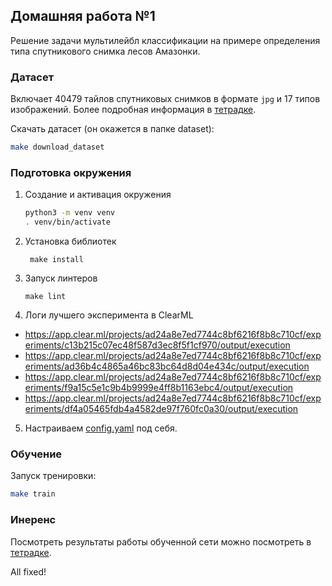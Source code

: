 ## Домашняя работа №1

Решение задачи мультилейбл классификации на примере определения типа спутникового снимка лесов Амазонки.

### Датасет

Включает 40479 тайлов спутниковых снимков в формате `jpg` и 17 типов изображений. Более подробная информация в [тетрадке](notebooks/EDA.ipynb). 

Скачать датасет (он окажется в папке dataset):

```bash
make download_dataset
```

### Подготовка окружения

1. Создание и активация окружения
    ```bash
    python3 -m venv venv
    . venv/bin/activate
    ```

2. Установка библиотек
   ```
    make install
   ```
   
3. Запуск линтеров
   ```
   make lint
   ``` 

4. Логи лучшего эксперимента в ClearML

- https://app.clear.ml/projects/ad24a8e7ed7744c8bf6216f8b8c710cf/experiments/c13b215c07ec48f587d3ec8f5f1cf970/output/execution
- https://app.clear.ml/projects/ad24a8e7ed7744c8bf6216f8b8c710cf/experiments/ad36b4c4865a46bc83bc64d8d04e434c/output/execution
- https://app.clear.ml/projects/ad24a8e7ed7744c8bf6216f8b8c710cf/experiments/f9a15c5e1c9b4b9999e4ff8b1163ebc4/output/execution
- https://app.clear.ml/projects/ad24a8e7ed7744c8bf6216f8b8c710cf/experiments/df4a05465fdb4a4582de97f760fc0a30/output/execution


5. Настраиваем [config.yaml](configs/config.yaml) под себя.


### Обучение

Запуск тренировки:

```bash
make train
```

### Инеренс

Посмотреть результаты работы обученной сети можно посмотреть в [тетрадке](notebooks/inference.ipynb).


All fixed!